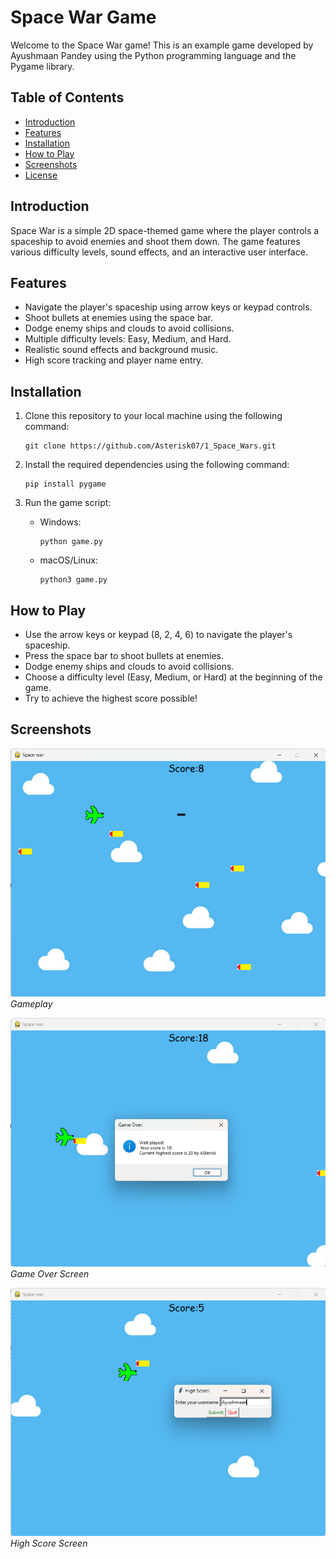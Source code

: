 # Space War Game

Welcome to the Space War game! This is an example game developed by Ayushmaan Pandey using the Python programming language and the Pygame library.

## Table of Contents

- [Introduction](#introduction)
- [Features](#features)
- [Installation](#installation)
- [How to Play](#how-to-play)
- [Screenshots](#screenshots)
- [License](#license)

## Introduction

Space War is a simple 2D space-themed game where the player controls a spaceship to avoid enemies and shoot them down. The game features various difficulty levels, sound effects, and an interactive user interface.

## Features

- Navigate the player's spaceship using arrow keys or keypad controls.
- Shoot bullets at enemies using the space bar.
- Dodge enemy ships and clouds to avoid collisions.
- Multiple difficulty levels: Easy, Medium, and Hard.
- Realistic sound effects and background music.
- High score tracking and player name entry.

## Installation

1. Clone this repository to your local machine using the following command:
    ```
    git clone https://github.com/Asterisk07/1_Space_Wars.git
    ```

2. Install the required dependencies using the following command:
    ```
    pip install pygame
    ```


3. Run the game script:
    - Windows:
        ```
        python game.py
        ```

    - macOS/Linux:
        ```
        python3 game.py
        ```


## How to Play

- Use the arrow keys or keypad (8, 2, 4, 6) to navigate the player's spaceship.
- Press the space bar to shoot bullets at enemies.
- Dodge enemy ships and clouds to avoid collisions.
- Choose a difficulty level (Easy, Medium, or Hard) at the beginning of the game.
- Try to achieve the highest score possible!

## Screenshots

![Gameplay](/screenshots/a.png)
_Gameplay_

![Game Over Screen](/screenshots/b.png)
_Game Over Screen_

![High Score Screen](/screenshots/c.png)
_High Score Screen_


